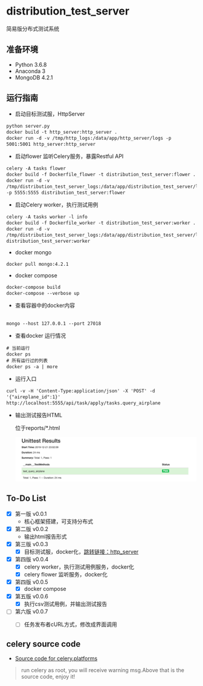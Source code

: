 # distribution_test_server
简易版分布式测试系统

## 准备环境

- Python 3.6.8 
- Anaconda 3
- MongoDB 4.2.1

## 运行指南
- 启动目标测试服，HttpServer

```
python server.py
docker build -t http_server:http_server .
docker run -d -v /tmp/http_logs:/data/app/http_server/logs -p 5001:5001 http_server:http_server
```

- 启动flower 监听Celery服务，暴露Restful API

```
celery -A tasks flower
docker build -f Dockerfile_flower -t distribution_test_server:flower .
docker run -d -v /tmp/distribution_test_server_logs:/data/app/distribution_test_server/logs -p 5555:5555 distribution_test_server:flower
```

- 启动Celery worker，执行测试用例

```
celery -A tasks worker -l info
docker build -f Dockerfile_worker -t distribution_test_server:worker .
docker run -d -v /tmp/distribution_test_server_logs:/data/app/distribution_test_server/logs distribution_test_server:worker
```

- docker mongo

```
docker pull mongo:4.2.1
```

- docker compose

```
docker-compose build
docker-compose --verbose up
```

- 查看容器中的docker内容

```

mongo --host 127.0.0.1 --port 27018

```

- 查看docker 运行情况

```
# 当前运行
docker ps
# 所有运行过的列表
docker ps -a | more
```



- 运行入口

```
curl -v -H 'Content-Type:application/json' -X 'POST' -d '{"aireplane_id":1}'  http://localhost:5555/api/task/apply/tasks.query_airplane
```

- 输出测试报告HTML

    位于reports/*.html

    ![](/reports/img/TestResults___main__.TestMethods_2019-12-21_23-02-09.png)

## To-Do List
- [x] 第一版 v0.0.1
  - 核心框架搭建，可支持分布式
- [x] 第二版 v0.0.2
  - 输出html报告形式
- [x] 第三版 v0.0.3
  - [x] 目标测试服，docker化，[跳转链接：http_server](https://github.com/jptiancai/http_server)
- [x] 第四版 v0.0.4
  - [x] celery worker，执行测试用例服务，docker化
  - [x] celery flower 监听服务，docker化
- [x] 第四版 v0.0.5
  - [x] docker compose 
- [x] 第五版 v0.0.6
  - [x] 执行csv测试用例，并输出测试报告
- [ ] 第六版 v0.0.7
  - [ ] 任务发布者cURL方式，修改成界面调用


## celery source code

- [Source code for celery.platforms](https://docs.celeryproject.org/en/3.1/_modules/celery/platforms.html)
> run celery as root, you will receive warning msg.Above that is the source code, enjoy it!
